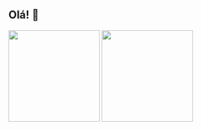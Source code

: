 ## Olá! 👋
<div>
  <img height="180em" src="https://github-readme-stats.vercel.app/api?username=washingtonsilva1&theme=transparent&show_icons=true"/>
  <img height="180em" src="https://github-readme-stats.vercel.app/api/top-langs/?username=washingtonsilva1&theme=transparent&langs_count=5&layout=compact"/>
</div>
<!--
**washingtonsilva1/washingtonsilva1** is a ✨ _special_ ✨ repository because its `README.md` (this file) appears on your GitHub profile.

Here are some ideas to get you started:

- 🔭 I’m currently working on ...
- 🌱 I’m currently learning ...
- 👯 I’m looking to collaborate on ...
- 🤔 I’m looking for help with ...
- 💬 Ask me about ...
- 📫 How to reach me: ...
- 😄 Pronouns: ...
- ⚡ Fun fact: ...
-->

